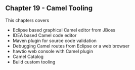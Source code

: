 Chapter 19 - Camel Tooling
--------------------------

This chapters covers

- Eclipse based graphical Camel editor from JBoss
- IDEA based Camel code editor
- Maven plugin for source code validation
- Debugging Camel routes from Eclipse or a web browser
- hawtio web console with Camel plugin
- Camel Catalog
- Build custom tooling
